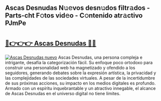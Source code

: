 ## Ascas Desnudas N𝚞𝚎vos desn𝚞dos filtr𝚊dos - Parts-cht F𝚘tos vid𝚎o - C𝚘ntenido atr𝚊ctivo PJmPe

# <h2><a href="http://mb4db0.tromn.icu/?c=Ascas+Desnudas">🔗👉👉👉 Ascas Desnudas 🔗🔗</a></h2>

[![Ascas Desnudas nuevo](https://i.imgur.com/pEAQMta.gif)](http://mb4db0.tromn.icu/?c=Ascas+Desnudas)
Ascas Desnudas, una persona compleja e intrigante, desafía la categorización fácil. Su enfoque poco ortodoxo para construir una personalidad web ha magnetizado y ofendido a los seguidores, generando debates sobre la expresión artística, la privacidad y las complejidades de las sociedades virtuales. A pesar de la incertidumbre de sus próximas acciones, su impacto en los medios digitales es profundo. Armado con un espíritu inquebrantable y un atractivo innegable, el alcance de Ascas Desnudas en el universo digital no tiene límites.

